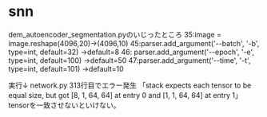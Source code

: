 # snn


dem_autoencoder_segmentation.pyのいじったところ
35:image = image.reshape(4096,20)→(4096,10)
45:parser.add_argument('--batch', '-b', type=int, default=32)  →default=8
46: parser.add_argument('--epoch', '-e', type=int, default=100)  →default=50
47:parser.add_argument('--time', '-t', type=int, default=101)  →default=10

実行↓
network.py  313行目でエラー発生
「stack expects each tensor to be equal size, but got [8, 1, 64, 64] at entry 0 and [1, 1, 64, 64] at entry 1」
tensorを一致させないといけない。

